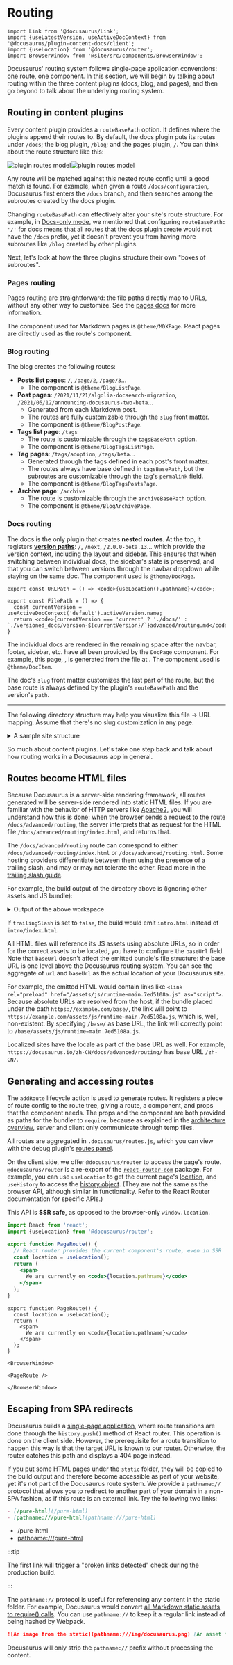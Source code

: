 # Routing

```mdx-code-block
import Link from '@docusaurus/Link';
import {useLatestVersion, useActiveDocContext} from '@docusaurus/plugin-content-docs/client';
import {useLocation} from '@docusaurus/router';
import BrowserWindow from '@site/src/components/BrowserWindow';
```

Docusaurus' routing system follows single-page application conventions: one route, one component. In this section, we will begin by talking about routing within the three content plugins (docs, blog, and pages), and then go beyond to talk about the underlying routing system.

## Routing in content plugins

Every content plugin provides a `routeBasePath` option. It defines where the plugins append their routes to. By default, the docs plugin puts its routes under `/docs`; the blog plugin, `/blog`; and the pages plugin, `/`. You can think about the route structure like this:

![plugin routes model](/img/routes.png#gh-light-mode-only)![plugin routes model](/img/routes-dark.png#gh-dark-mode-only)

Any route will be matched against this nested route config until a good match is found. For example, when given a route `/docs/configuration`, Docusaurus first enters the `/docs` branch, and then searches among the subroutes created by the docs plugin.

Changing `routeBasePath` can effectively alter your site's route structure. For example, in [Docs-only mode](../guides/docs/docs-introduction.md#docs-only-mode), we mentioned that configuring `routeBasePath: '/'` for docs means that all routes that the docs plugin create would not have the `/docs` prefix, yet it doesn't prevent you from having more subroutes like `/blog` created by other plugins.

Next, let's look at how the three plugins structure their own "boxes of subroutes".

### Pages routing

Pages routing are straightforward: the file paths directly map to URLs, without any other way to customize. See the [pages docs](../guides/creating-pages.md#routing) for more information.

The component used for Markdown pages is `@theme/MDXPage`. React pages are directly used as the route's component.

### Blog routing

The blog creates the following routes:

- **Posts list pages**: `/`, `/page/2`, `/page/3`...
  - The component is `@theme/BlogListPage`.
- **Post pages**: `/2021/11/21/algolia-docsearch-migration`, `/2021/05/12/announcing-docusaurus-two-beta`...
  - Generated from each Markdown post.
  - The routes are fully customizable through the `slug` front matter.
  - The component is `@theme/BlogPostPage`.
- **Tags list page**: `/tags`
  - The route is customizable through the `tagsBasePath` option.
  - The component is `@theme/BlogTagsListPage`.
- **Tag pages**: `/tags/adoption`, `/tags/beta`...
  - Generated through the tags defined in each post's front matter.
  - The routes always have base defined in `tagsBasePath`, but the subroutes are customizable through the tag's `permalink` field.
  - The component is `@theme/BlogTagsPostsPage`.
- **Archive page**: `/archive`
  - The route is customizable through the `archiveBasePath` option.
  - The component is `@theme/BlogArchivePage`.

### Docs routing

The docs is the only plugin that creates **nested routes**. At the top, it registers [**version paths**](../guides/docs/versioning.md): `/`, `/next`, `/2.0.0-beta.13`... which provide the version context, including the layout and sidebar. This ensures that when switching between individual docs, the sidebar's state is preserved, and that you can switch between versions through the navbar dropdown while staying on the same doc. The component used is `@theme/DocPage`.

```mdx-code-block
export const URLPath = () => <code>{useLocation().pathname}</code>;

export const FilePath = () => {
  const currentVersion = useActiveDocContext('default').activeVersion.name;
  return <code>{currentVersion === 'current' ? './docs/' : `./versioned_docs/version-${currentVersion}/`}advanced/routing.md</code>;
}
```

The individual docs are rendered in the remaining space after the navbar, footer, sidebar, etc. have all been provided by the `DocPage` component. For example, this page, <URLPath />, is generated from the file at <FilePath />. The component used is `@theme/DocItem`.

The doc's `slug` front matter customizes the last part of the route, but the base route is always defined by the plugin's `routeBasePath` and the version's `path`.

---

The following directory structure may help you visualize this file -> URL mapping. Assume that there's no slug customization in any page.

<details>

<summary>A sample site structure</summary>

```bash
.
├── blog                            # blog plugin has routeBasePath: '/blog'
│   ├── 2019-05-28-first-blog-post.md       # -> /blog/2019/05/28/first-blog-post
│   ├── 2019-05-29-long-blog-post.md        # -> /blog/2019/05/29/long-blog-post
│   ├── 2021-08-01-mdx-blog-post.mdx        # -> /blog/2021/08/01/mdx-blog-post
│   └── 2021-08-26-welcome
│       ├── docusaurus-plushie-banner.jpeg
│       └── index.md                        # -> /blog/2021/08/26/welcome
├── docs                            # docs plugin has routeBasePath: '/docs'; current version has base path '/'
│   ├── intro.md                            # -> /docs/intro
│   ├── tutorial-basics
│   │   ├── _category_.json
│   │   ├── congratulations.md              # -> /docs/tutorial-basics/congratulations
│   │   └── markdown-features.mdx           # -> /docs/tutorial-basics/congratulations
│   └── tutorial-extras
│       ├── _category_.json
│       ├── manage-docs-versions.md         # -> /docs/tutorial-extras/manage-docs-versions
│       └── translate-your-site.md          # -> /docs/tutorial-extras/translate-your-site
├── src
│   └── pages                       # pages plugin has routeBasePath: '/'
│       ├── index.module.css
│       ├── index.tsx                       # -> /
│       └── markdown-page.md                # -> /markdown-page
└── versioned_docs
    └── version-1.0.0               # version has base path '/1.0.0'
        ├── intro.md                        # -> /docs/1.0.0/intro
        ├── tutorial-basics
        │   ├── _category_.json
        │   ├── congratulations.md          # -> /docs/1.0.0/tutorial-basics/congratulations
        │   └── markdown-features.mdx       # -> /docs/1.0.0/tutorial-basics/congratulations
        └── tutorial-extras
            ├── _category_.json
            ├── manage-docs-versions.md     # -> /docs/1.0.0/tutorial-extras/manage-docs-versions
            └── translate-your-site.md      # -> /docs/1.0.0/tutorial-extras/translate-your-site
```

</details>

So much about content plugins. Let's take one step back and talk about how routing works in a Docusaurus app in general.

## Routes become HTML files

Because Docusaurus is a server-side rendering framework, all routes generated will be server-side rendered into static HTML files. If you are familiar with the behavior of HTTP servers like [Apache2](https://httpd.apache.org/docs/trunk/getting-started.html), you will understand how this is done: when the browser sends a request to the route `/docs/advanced/routing`, the server interprets that as request for the HTML file `/docs/advanced/routing/index.html`, and returns that.

The `/docs/advanced/routing` route can correspond to either `/docs/advanced/routing/index.html` or `/docs/advanced/routing.html`. Some hosting providers differentiate between them using the presence of a trailing slash, and may or may not tolerate the other. Read more in the [trailing slash guide](https://github.com/slorber/trailing-slash-guide).

For example, the build output of the directory above is (ignoring other assets and JS bundle):

<details>

<summary>Output of the above workspace</summary>

```bash
build
├── 404.html                      # /404/
├── blog
│   ├── archive
│   │   └── index.html            # /blog/archive/
│   ├── first-blog-post
│   │   └── index.html            # /blog/first-blog-post/
│   ├── index.html                # /blog/
│   ├── long-blog-post
│   │   └── index.html            # /blog/long-blog-post/
│   ├── mdx-blog-post
│   │   └── index.html            # /blog/mdx-blog-post/
│   ├── tags
│   │   ├── docusaurus
│   │   │   └── index.html        # /blog/tags/docusaurus/
│   │   ├── hola
│   │   │   └── index.html        # /blog/tags/hola/
│   │   └── index.html            # /blog/tags/
│   └── welcome
│       └── index.html            # /blog/welcome/
├── docs
│   ├── 1.0.0
│   │   ├── intro
│   │   │   └── index.html        # /docs/1.0.0/intro/
│   │   ├── tutorial-basics
│   │   │   ├── congratulations
│   │   │   │   └── index.html    # /docs/1.0.0/tutorial-basics/congratulations/
│   │   │   └── markdown-features
│   │   │       └── index.html    # /docs/1.0.0/tutorial-basics/markdown-features/
│   │   └── tutorial-extras
│   │       ├── manage-docs-versions
│   │       │   └── index.html    # /docs/1.0.0/tutorial-extras/manage-docs-versions/
│   │       └── translate-your-site
│   │           └── index.html    # /docs/1.0.0/tutorial-extras/translate-your-site/
│   ├── intro
│   │   └── index.html            # /docs/1.0.0/intro/
│   ├── tutorial-basics
│   │   ├── congratulations
│   │   │   └── index.html        # /docs/tutorial-basics/congratulations/
│   │   └── markdown-features
│   │       └── index.html        # /docs/tutorial-basics/markdown-features/
│   └── tutorial-extras
│       ├── manage-docs-versions
│       │   └── index.html        # /docs/tutorial-extras/manage-docs-versions/
│       └── translate-your-site
│           └── index.html        # /docs/tutorial-extras/translate-your-site/
├── index.html                    # /
└── markdown-page
    └── index.html                # /markdown-page/
```

</details>

If `trailingSlash` is set to `false`, the build would emit `intro.html` instead of `intro/index.html`.

All HTML files will reference its JS assets using absolute URLs, so in order for the correct assets to be located, you have to configure the `baseUrl` field. Note that `baseUrl` doesn't affect the emitted bundle's file structure: the base URL is one level above the Docusaurus routing system. You can see the aggregate of `url` and `baseUrl` as the actual location of your Docusaurus site.

For example, the emitted HTML would contain links like `<link rel="preload" href="/assets/js/runtime~main.7ed5108a.js" as="script">`. Because absolute URLs are resolved from the host, if the bundle placed under the path `https://example.com/base/`, the link will point to `https://example.com/assets/js/runtime~main.7ed5108a.js`, which is, well, non-existent. By specifying `/base/` as base URL, the link will correctly point to `/base/assets/js/runtime~main.7ed5108a.js`.

Localized sites have the locale as part of the base URL as well. For example, `https://docusaurus.io/zh-CN/docs/advanced/routing/` has base URL `/zh-CN/`.

## Generating and accessing routes

The `addRoute` lifecycle action is used to generate routes. It registers a piece of route config to the route tree, giving a route, a component, and props that the component needs. The props and the component are both provided as paths for the bundler to `require`, because as explained in the [architecture overview](architecture.md), server and client only communicate through temp files.

All routes are aggregated in `.docusaurus/routes.js`, which you can view with the debug plugin's [routes panel](/__docusaurus/debug/routes).

On the client side, we offer `@docusaurus/router` to access the page's route. `@docusaurus/router` is a re-export of the [`react-router-dom`](https://www.npmjs.com/package/react-router-dom/v/5.3.0) package. For example, you can use `useLocation` to get the current page's [location](https://developer.mozilla.org/en-US/docs/Web/API/Location), and `useHistory` to access the [history object](https://developer.mozilla.org/en-US/docs/Web/API/History). (They are not the same as the browser API, although similar in functionality. Refer to the React Router documentation for specific APIs.)

This API is **SSR safe**, as opposed to the browser-only `window.location`.

```jsx title="myComponent.js"
import React from 'react';
import {useLocation} from '@docusaurus/router';

export function PageRoute() {
  // React router provides the current component's route, even in SSR
  const location = useLocation();
  return (
    <span>
      We are currently on <code>{location.pathname}</code>
    </span>
  );
}
```

```mdx-code-block
export function PageRoute() {
  const location = useLocation();
  return (
    <span>
      We are currently on <code>{location.pathname}</code>
    </span>
  );
}

<BrowserWindow>

<PageRoute />

</BrowserWindow>
```

## Escaping from SPA redirects

Docusaurus builds a [single-page application](https://developer.mozilla.org/en-US/docs/Glossary/SPA), where route transitions are done through the `history.push()` method of React router. This operation is done on the client side. However, the prerequisite for a route transition to happen this way is that the target URL is known to our router. Otherwise, the router catches this path and displays a 404 page instead.

If you put some HTML pages under the `static` folder, they will be copied to the build output and therefore become accessible as part of your website, yet it's not part of the Docusaurus route system. We provide a `pathname://` protocol that allows you to redirect to another part of your domain in a non-SPA fashion, as if this route is an external link. Try the following two links:

```md
- [/pure-html](/pure-html)
- [pathname:///pure-html](pathname:///pure-html)
```

<BrowserWindow>

- <Link data-noBrokenLinkCheck="true" to="/pure-html">/pure-html</Link>
- [pathname:///pure-html](pathname:///pure-html)

</BrowserWindow>

:::tip

The first link will trigger a "broken links detected" check during the production build.

:::

The `pathname://` protocol is useful for referencing any content in the static folder. For example, Docusaurus would convert [all Markdown static assets to require() calls](../guides/markdown-features/markdown-features-assets.mdx#static-assets). You can use `pathname://` to keep it a regular link instead of being hashed by Webpack.

```md title="my-doc.md"
![An image from the static](pathname:///img/docusaurus.png) [An asset from the static](pathname:///files/asset.pdf)
```

Docusaurus will only strip the `pathname://` prefix without processing the content.
